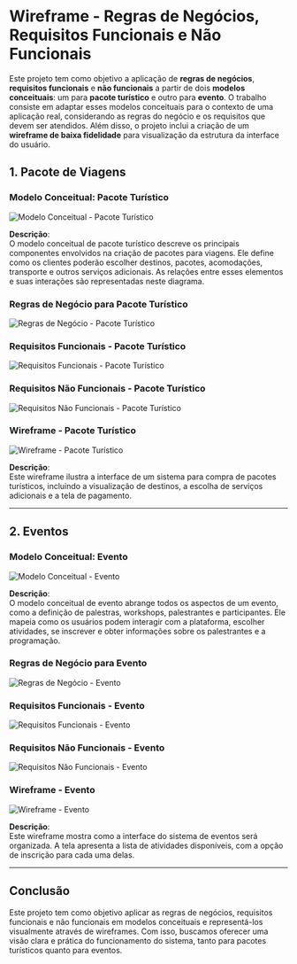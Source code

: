 # Wireframe - Regras de Negócios, Requisitos Funcionais e Não Funcionais

Este projeto tem como objetivo a aplicação de **regras de negócios**, **requisitos funcionais** e **não funcionais** a partir de dois **modelos conceituais**: um para **pacote turístico** e outro para **evento**. O trabalho consiste em adaptar esses modelos conceituais para o contexto de uma aplicação real, considerando as regras do negócio e os requisitos que devem ser atendidos. Além disso, o projeto inclui a criação de um **wireframe de baixa fidelidade** para visualização da estrutura da interface do usuário.

## 1. Pacote de Viagens

### Modelo Conceitual: Pacote Turístico

![Modelo Conceitual - Pacote Turístico](https://github.com/Maarzano/C-digos-C---Curso/blob/845cdfc046418e73bc174a72fc1e201e32dfe684/Trabalhos/Trabalho%20Wireframe%20-Regras%20de%20Ne%C3%B3cios,%20Requisitos%20Funcionais%20e%20N%C3%A3o%20Funcionais/imagens/modelo%20conceitual%20pacote%20tur%C3%ADstico.png)

**Descrição**:  
O modelo conceitual de pacote turístico descreve os principais componentes envolvidos na criação de pacotes para viagens. Ele define como os clientes poderão escolher destinos, pacotes, acomodações, transporte e outros serviços adicionais. As relações entre esses elementos e suas interações são representadas neste diagrama.

### Regras de Negócio para Pacote Turístico

![Regras de Negócio - Pacote Turístico](https://github.com/Maarzano/C-digos-C---Curso/blob/main/Trabalhos/Trabalho%20Wireframe%20-Regras%20de%20Ne%C3%B3cios,%20Requisitos%20Funcionais%20e%20N%C3%A3o%20Funcionais/imagens/regra%20de%20neg%C3%B3cios%20pacote.png?raw=true)

### Requisitos Funcionais - Pacote Turístico

![Requisitos Funcionais - Pacote Turístico](https://github.com/Maarzano/C-digos-C---Curso/blob/main/Trabalhos/Trabalho%20Wireframe%20-Regras%20de%20Ne%C3%B3cios,%20Requisitos%20Funcionais%20e%20N%C3%A3o%20Funcionais/imagens/requisitos%20funcionais%20pacote%20turismo.png?raw=true)

### Requisitos Não Funcionais - Pacote Turístico

![Requisitos Não Funcionais - Pacote Turístico](https://github.com/Maarzano/C-digos-C---Curso/blob/main/Trabalhos/Trabalho%20Wireframe%20-Regras%20de%20Ne%C3%B3cios,%20Requisitos%20Funcionais%20e%20N%C3%A3o%20Funcionais/imagens/requisitos%20n%C3%A3o%20funcionais%20pacote%20turismo.png?raw=true)

### Wireframe - Pacote Turístico

![Wireframe - Pacote Turístico](caminho/para/imagem-wireframe-pacote-turistico.png)

**Descrição**:  
Este wireframe ilustra a interface de um sistema para compra de pacotes turísticos, incluindo a visualização de destinos, a escolha de serviços adicionais e a tela de pagamento.

---

## 2. Eventos

### Modelo Conceitual: Evento

![Modelo Conceitual - Evento](https://github.com/Maarzano/C-digos-C---Curso/blob/main/Trabalhos/Trabalho%20Wireframe%20-Regras%20de%20Ne%C3%B3cios,%20Requisitos%20Funcionais%20e%20N%C3%A3o%20Funcionais/imagens/modelo%20conceitual%20eventos.png)

**Descrição**:  
O modelo conceitual de evento abrange todos os aspectos de um evento, como a definição de palestras, workshops, palestrantes e participantes. Ele mapeia como os usuários podem interagir com a plataforma, escolher atividades, se inscrever e obter informações sobre os palestrantes e a programação.

### Regras de Negócio para Evento

![Regras de Negócio - Evento](https://github.com/Maarzano/C-digos-C---Curso/blob/main/Trabalhos/Trabalho%20Wireframe%20-Regras%20de%20Ne%C3%B3cios,%20Requisitos%20Funcionais%20e%20N%C3%A3o%20Funcionais/imagens/regra%20de%20neg%C3%B3cios%20evento.png?raw=true)

### Requisitos Funcionais - Evento

![Requisitos Funcionais - Evento](https://github.com/Maarzano/C-digos-C---Curso/blob/main/Trabalhos/Trabalho%20Wireframe%20-Regras%20de%20Ne%C3%B3cios,%20Requisitos%20Funcionais%20e%20N%C3%A3o%20Funcionais/imagens/requisito%20funconal%20evento.png?raw=true)

### Requisitos Não Funcionais - Evento

![Requisitos Não Funcionais - Evento](https://github.com/Maarzano/C-digos-C---Curso/blob/main/Trabalhos/Trabalho%20Wireframe%20-Regras%20de%20Ne%C3%B3cios,%20Requisitos%20Funcionais%20e%20N%C3%A3o%20Funcionais/imagens/requisitos%20n%C3%A3o%20funcionais%20evento.png?raw=true)

### Wireframe - Evento

![Wireframe - Evento](caminho/para/imagem-wireframe-evento.png)

**Descrição**:  
Este wireframe mostra como a interface do sistema de eventos será organizada. A tela apresenta a lista de atividades disponíveis, com a opção de inscrição para cada uma delas.

---

## Conclusão

Este projeto tem como objetivo aplicar as regras de negócios, requisitos funcionais e não funcionais em modelos conceituais e representá-los visualmente através de wireframes. Com isso, buscamos oferecer uma visão clara e prática do funcionamento do sistema, tanto para pacotes turísticos quanto para eventos.

